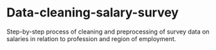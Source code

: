 # Data-cleaning-salary-survey
Step-by-step process of cleaning and preprocessing of survey data on salaries in relation to profession and region of employment.
